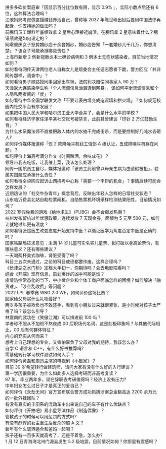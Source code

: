 拼多多砍价案庭审「因显示百分比位数有限，显示 0.9% 」，实际小数点后还有 6 位，这种算法合理吗？  
江歌妈妈考虑做直播赚钱养活自己，曾称等 2037 年陈世峰出狱后要用中国法律再起诉，你支持她的做法吗？  
前腾讯员工爆料年底绩效拿 2 星后心理接近崩溃，在腾讯拿 2 星意味着什么？腾讯绩效是如何设定的？  
网曝重庆女子怒剪婚纱店十余套婚纱，婚纱店告知「一套婚纱几千几万，你想清楚」？该女子可能承担哪些责任？  
上海市新增 2 例新冠肺炎本土确诊病例和 3 例本土无症状感染者，目前当地情况如何？  
如何看待网传天津两位老人自称女儿是居委会主任逼志愿者下跪，警方回应「并非网传那样，调查中」？  
如何看待男子顺路搭同事回家出车祸，法院判决赔偿同事家人 90 万？  
天津返大连感染学生称「个人流调信息泄漏遭到网暴」，该如何平衡流调信息和个人隐私两者间的「度」？  
如何看待中华全国学联发文称「不要让表白墙变成造谣墙和拱火墙」？如何规范校园内社交平台有序发展？  
如果把中国人民大学和哈尔滨工业大学合并了，会是什么水平的学校？  
如何看待经济学家任泽平某社交账号被禁言，此前其曾建议「印钞 2 万亿鼓励生育」？  
为什么水系魔法师不直接把敌人体内的水抽干完成击杀，而是要控制好几吨水去砸人?  
如何评价媒体报道称「仅 2 款降噪耳机获工信部 A 级认证，五成降噪耳机存在问题」？  
如何评价上海高考满分作文《时间酿酒，余味成花》？  
领导带我去吃饭，让我催上菜，我该怎么处理？  
网传一国航员工自尽，媒体报道称「该员工此前曾以母亲生病为由请假被拒」，若属实国航应承担什么责任？  
如何看待仝卓回应起诉山西招考中心称「需要一个申辩的机会」？事情后续可能会怎样发展？  
近期热议的「社交牛杂青年」概念背后，反映出年轻人怎样的日常社交状态？  
山东临沂费县北站自助检票闸机、自助售票机环境采样检测结果阳性，目前情况如何？  
2022 寒假免费的游戏《绝地求生》（PUBG）会不会爆发热潮？  
杭州发布留杭过年优惠政策，连续发放 7 天现金券，面额为 5 元至 500 元，如何让就地过年更有温度？  
如何看待张煜医生改变态度开始支持中医？以循证医学为角度否定中医是正确的吗？  
国家铁路局征求意见：未满 14 岁儿童可实名买儿童票、拟打破以身高论票价，有哪些意义？还有哪些建议？  
一天喝两杯美式咖啡，肾脏受得了吗？  
科目三五次未通过，之前的科目成绩都要作废，这样合理吗？  
《长津湖之水门桥》定档大年初一，你期待吗？会去电影院看吗？  
综合《开端》现有信息，策划爆炸的凶手可能是谁？  
疫情防控常态化的当下，中小微企业和个体工商户面临怎样的困境？如何解决「融资难」、「涉企乱收费」等问题？  
2022 LPL 春季赛 WBG 2:0 WE，如何评价这场比赛？  
回家给父母买什么礼物最好？  
两岁多孩子被欺负也不敢还手，看到有小朋友过来就很紧张，是小时候对孩子太严格了吗？该怎么引导？  
林震南的武功在《笑傲江湖》可以排进前 100 吗？  
学者称不服从不加班不熬夜成 00 后职场代名词，这是刻板印象吗？与其他代际相比，00 后有何群体特征？  
内心的充实从何而来？  
想考上自己理想的专业，又害怕辜负了父母对我的期待，我该怎么办？  
自学 C 语言和 C++，有什么好书推荐吗?  
零基础转行学习软件测试如何入手？  
如何评价黄磊和周迅主演的电视剧《小敏家》？  
目前 30 岁希望转行做建筑师，请问大家有没有什么好的入行建议？  
第一学历很重要，为什么如此多人选择考研而非高考复读？  
97 年，毕业两年多，现在辞职去考研值得吗？经济上没有压力?  
中年妇女怎么过日子才是真正的爱自己？  
如何评价《永劫无间》官方宣布联合警方成功抓捕涉案总金额高达 2200 余万元的一批外挂团队？  
有没有真实的丰田系的混动车主出来说自己的车子有什么优缺点？  
如何评价《开拍吧》易小星导演作品《制造偶像》？  
管教孩子的时候可以用惩罚的方式吗?  
有没有彪悍的女主重生后反杀的超 A 文？  
新年有什么调酒适合和爸妈一起喝？  
孩子还有一百多天就高考了，还是不着急，怎么办?  
1 月 12 日青海海北州门源县发生 5.2 级地震，目前情况如何？你那里有震感吗？  
